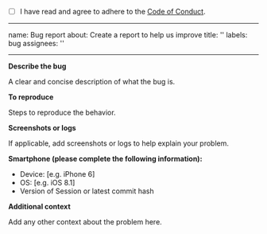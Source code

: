 - [ ] I have read and agree to adhere to the [Code of Conduct](https://github.com/oxen-io/session-ios/blob/master/CODE_OF_CONDUCT.md).

---
name: Bug report
about: Create a report to help us improve
title: ''
labels: bug
assignees: ''

---

**Describe the bug**

A clear and concise description of what the bug is.

**To reproduce**

Steps to reproduce the behavior.

**Screenshots or logs**

If applicable, add screenshots or logs to help explain your problem.

**Smartphone (please complete the following information):**

 - Device: [e.g. iPhone 6]
 - OS: [e.g. iOS 8.1]
 - Version of Session or latest commit hash

**Additional context**

Add any other context about the problem here.
